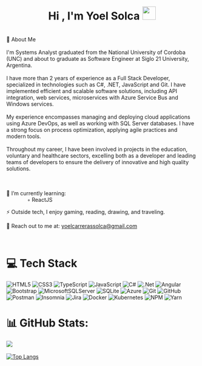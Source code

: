 <h1 align="center"><b>Hi , I'm Yoel Solca </b><img src="https://media.giphy.com/media/hvRJCLFzcasrR4ia7z/giphy.gif" width="35"></h1>
<br>
🌟 About Me
<br><br>I'm Systems Analyst graduated from the National University of Cordoba (UNC) and about to graduate as Software Engineer at Siglo 21 University, Argentina.<br><br>I have more than 2 years of experience as a Full Stack Developer, specialized in technologies such as C#, .NET, JavaScript and Git. I have implemented efficient and scalable software solutions, including API integration, web services, microservices with Azure Service Bus and Windows services.<br><br>My experience encompasses managing and deploying cloud applications using Azure DevOps, as well as working with SQL Server databases. I have a strong focus on process optimization, applying agile practices and modern tools.<br><br>Throughout my career, I have been involved in projects in the education, voluntary and healthcare sectors, excelling both as a developer and leading teams of developers to ensure the delivery of innovative and high quality solutions.<br><br> 
<br/>

🌱 I’m currently learning: </br>
&nbsp;&nbsp;&nbsp;&nbsp;&nbsp;&nbsp;&nbsp;&nbsp;&nbsp;&nbsp;&nbsp;&nbsp;&nbsp;&nbsp;◦ ReactJS
      
⚡ Outside tech, I enjoy gaming, reading, drawing, and traveling.

💬 Reach out to me at: <a href="yoelcarrerassolca@gmail.com">yoelcarrerassolca@gmail.com</a>

<br/>

# 💻 Tech Stack
![HTML5](https://img.shields.io/badge/html5-%23E34F26.svg?style=for-the-badge&logo=html5&logoColor=white) 
![CSS3](https://img.shields.io/badge/css3-%231572B6.svg?style=for-the-badge&logo=css3&logoColor=white) 
![TypeScript](https://img.shields.io/badge/typescript-%23007ACC.svg?style=for-the-badge&logo=typescript&logoColor=white) 
![JavaScript](https://img.shields.io/badge/javascript-%23323330.svg?style=for-the-badge&logo=javascript&logoColor=%23F7DF1E)
![C#](https://img.shields.io/badge/c%23-%23239120.svg?style=for-the-badge&logo=csharp&logoColor=white) 
![.Net](https://img.shields.io/badge/.NET-5C2D91?style=for-the-badge&logo=.net&logoColor=white) 
![Angular](https://img.shields.io/badge/angular-%23DD0031.svg?style=for-the-badge&logo=angular&logoColor=white) 
![Bootstrap](https://img.shields.io/badge/bootstrap-%238511FA.svg?style=for-the-badge&logo=bootstrap&logoColor=white) 
![MicrosoftSQLServer](https://img.shields.io/badge/Microsoft%20SQL%20Server-CC2927?style=for-the-badge&logo=microsoft%20sql%20server&logoColor=white) 
![SQLite](https://img.shields.io/badge/sqlite-%2307405e.svg?style=for-the-badge&logo=sqlite&logoColor=white) 
![Azure](https://img.shields.io/badge/azure-%230072C6.svg?style=for-the-badge&logo=microsoftazure&logoColor=white) 
![Git](https://img.shields.io/badge/git-%23F05033.svg?style=for-the-badge&logo=git&logoColor=white)
![GitHub](https://img.shields.io/badge/github-%23121011.svg?style=for-the-badge&logo=github&logoColor=white)
![Postman](https://img.shields.io/badge/Postman-FF6C37?style=for-the-badge&logo=postman&logoColor=white) 
![Insomnia](https://img.shields.io/badge/Insomnia-black?style=for-the-badge&logo=insomnia&logoColor=5849BE)
![Jira](https://img.shields.io/badge/jira-%230A0FFF.svg?style=for-the-badge&logo=jira&logoColor=white)
![Docker](https://img.shields.io/badge/docker-%230db7ed.svg?style=for-the-badge&logo=docker&logoColor=white)
![Kubernetes](https://img.shields.io/badge/kubernetes-%23326ce5.svg?style=for-the-badge&logo=kubernetes&logoColor=white) 
![NPM](https://img.shields.io/badge/NPM-%23CB3837.svg?style=for-the-badge&logo=npm&logoColor=white)
![Yarn](https://img.shields.io/badge/yarn-%232C8EBB.svg?style=for-the-badge&logo=yarn&logoColor=white)
<br/>

# 📊 GitHub Stats:
![](https://github-readme-stats.vercel.app/api?username=YoelSolca&show_icons=true&theme=dark)</br></br>
[![Top Langs](https://github-readme-stats.vercel.app/api/top-langs/?username=YoelSolca&layout=donut&theme=dark)](https://github.com/YoelSolca/github-readme-stats)
